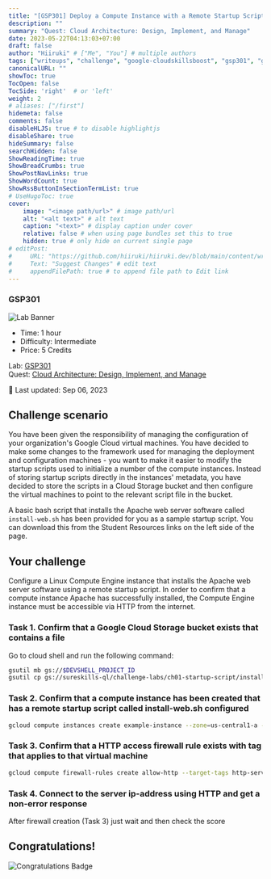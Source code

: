 ```yaml
---
title: "[GSP301] Deploy a Compute Instance with a Remote Startup Script"
description: ""
summary: "Quest: Cloud Architecture: Design, Implement, and Manage"
date: 2023-05-22T04:13:03+07:00
draft: false
author: "Hiiruki" # ["Me", "You"] # multiple authors
tags: ["writeups", "challenge", "google-cloudskillsboost", "gsp301", "google-cloud", "cloudskillsboost", "juaragcp", "google-cloud-platform", "gcp", "cloud-computing", "cloud", "cloud-architecture"]
canonicalURL: ""
showToc: true
TocOpen: false
TocSide: 'right'  # or 'left'
weight: 2
# aliases: ["/first"]
hidemeta: false
comments: false
disableHLJS: true # to disable highlightjs
disableShare: true
hideSummary: false
searchHidden: false
ShowReadingTime: true
ShowBreadCrumbs: true
ShowPostNavLinks: true
ShowWordCount: true
ShowRssButtonInSectionTermList: true
# UseHugoToc: true
cover:
    image: "<image path/url>" # image path/url
    alt: "<alt text>" # alt text
    caption: "<text>" # display caption under cover
    relative: false # when using page bundles set this to true
    hidden: true # only hide on current single page
# editPost:
#     URL: "https://github.com/hiiruki/hiiruki.dev/blob/main/content/writeups/google-cloudskillsboost/GSP301/index.md"
#     Text: "Suggest Changes" # edit text
#     appendFilePath: true # to append file path to Edit link
---
```


### GSP301

![Lab Banner](https://cdn.qwiklabs.com/GMOHykaqmlTHiqEeQXTySaMXYPHeIvaqa2qHEzw6Occ%3D)

- Time: 1 hour<br>
- Difficulty: Intermediate<br>
- Price: 5 Credits

Lab: [GSP301](https://www.cloudskillsboost.google/focuses/1735?parent=catalog)<br>
Quest: [Cloud Architecture: Design, Implement, and Manage](https://www.cloudskillsboost.google/quests/124)<br>

🔄 Last updated: Sep 06, 2023

## Challenge scenario

You have been given the responsibility of managing the configuration of your organization's Google Cloud virtual machines. You have decided to make some changes to the framework used for managing the deployment and configuration machines - you want to make it easier to modify the startup scripts used to initialize a number of the compute instances. Instead of storing startup scripts directly in the instances' metadata, you have decided to store the scripts in a Cloud Storage bucket and then configure the virtual machines to point to the relevant script file in the bucket.

A basic bash script that installs the Apache web server software called `install-web.sh` has been provided for you as a sample startup script. You can download this from the Student Resources links on the left side of the page.

## Your challenge

Configure a Linux Compute Engine instance that installs the Apache web server software using a remote startup script. In order to confirm that a compute instance Apache has successfully installed, the Compute Engine instance must be accessible via HTTP from the internet.

### Task 1. Confirm that a Google Cloud Storage bucket exists that contains a file

Go to cloud shell and run the following command:

```bash
gsutil mb gs://$DEVSHELL_PROJECT_ID
gsutil cp gs://sureskills-ql/challenge-labs/ch01-startup-script/install-web.sh gs://$DEVSHELL_PROJECT_ID
```

### Task 2. Confirm that a compute instance has been created that has a remote startup script called install-web.sh configured

```bash
gcloud compute instances create example-instance --zone=us-central1-a --tags=http-server --metadata startup-script-url=gs://$DEVSHELL_PROJECT_ID/install-web.sh
```

### Task 3. Confirm that a HTTP access firewall rule exists with tag that applies to that virtual machine

```bash
gcloud compute firewall-rules create allow-http --target-tags http-server --source-ranges 0.0.0.0/0 --allow tcp:80
```

### Task 4. Connect to the server ip-address using HTTP and get a non-error response

After firewall creation (Task 3) just wait and then check the score

## Congratulations!

![Congratulations Badge](https://cdn.qwiklabs.com/%2FaI3EMiHeGZc46u89ueTTAEgmRSGj5krSwhpzllr88w%3D)
